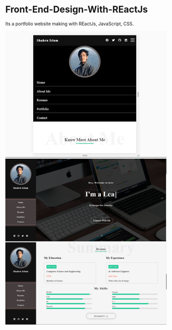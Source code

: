 # Front-End-Design-With-REactJs
Its a portfolio website making with REactJs, JavaScript, CSS.

![alt text](https://github.com/shahru1013/Front-End-Design-With-REactJs/blob/main/f1.PNG)
![alt text](https://github.com/shahru1013/Front-End-Design-With-REactJs/blob/main/f2.PNG)
![alt text](https://github.com/shahru1013/Front-End-Design-With-REactJs/blob/main/f3.PNG)
